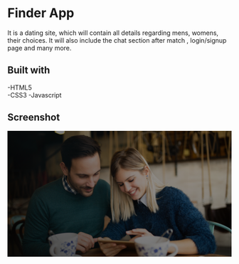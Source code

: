 # Finder App

It is a dating site, which will contain all details regarding mens, womens, their choices. It will also include the chat section after match , login/signup page and many more.

## Built with

-HTML5  
 -CSS3
-Javascript

## Screenshot

![image](./css/img/background.png)
